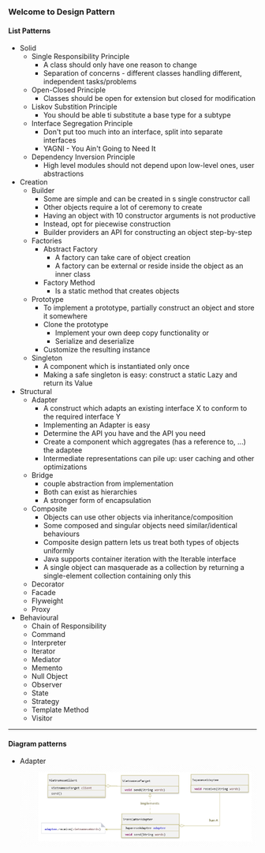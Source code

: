 ### Welcome to Design Pattern

#### List Patterns
- Solid
  - Single Responsibility Principle
    - A class should only have one reason to change
    - Separation of concerns - different classes handling different, independent tasks/problems
  - Open-Closed Principle
    - Classes should be open for extension but closed for modification
  - Liskov Substition Principle
    - You should be able ti substitute a base type for a subtype
  - Interface Segregation Principle
    - Don't put too much into an interface, split into separate interfaces
    - YAGNI - You Ain't Going to Need It
  - Dependency Inversion Principle
    - High level modules should not depend upon low-level ones, user abstractions
- Creation
  - Builder
    - Some  are simple and can be created in s single constructor call
    - Other objects require a lot of ceremony to create
    - Having an object with 10 constructor arguments is not productive
    - Instead, opt for piecewise construction
    - Builder providers an API for constructing an object step-by-step
  - Factories
    - Abstract Factory
      - A factory can take care of object creation
      - A factory can be external or reside inside the object as an inner class
    - Factory Method
      - Is a static method that creates objects
  - Prototype
    - To implement a prototype, partially construct an object and store it somewhere
    - Clone the prototype
      - Implement your own deep copy functionality or
      - Serialize and deserialize
    - Customize the resulting instance
  - Singleton
    - A component which is instantiated only once
    - Making a safe singleton is easy: construct a static Lazy<T> and return its Value
- Structural
  - Adapter
    - A construct which adapts an existing interface X to conform to the required interface Y
    - Implementing an Adapter is easy
    - Determine the API you have and the API you need
    - Create a component which aggregates (has a reference to, ...) the adaptee
    - Intermediate representations can pile up: user caching and other optimizations
  - Bridge
    - couple abstraction from implementation
    - Both can exist as hierarchies
    - A stronger form of encapsulation
  - Composite
    - Objects can use other objects via inheritance/composition
    - Some composed and singular objects need similar/identical behaviours
    - Composite design pattern lets us treat both types of objects uniformly
    - Java supports container iteration with the Iterable<T> interface
    - A single object can masquerade as a collection by returning a single-element
      collection containing only this
  - Decorator
  - Facade
  - Flyweight
  - Proxy
- Behavioural
  - Chain of Responsibility
  - Command
  - Interpreter
  - Iterator
  - Mediator
  - Memento
  - Null Object
  - Observer
  - State
  - Strategy
  - Template Method
  - Visitor

-----------------------------------------------------------------------
#### Diagram patterns
- Adapter
![adapter.png](adapter.png)